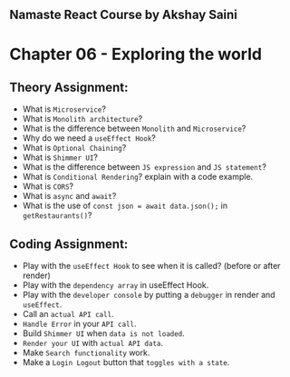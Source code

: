 ## Namaste React Course by Akshay Saini
# Chapter 06 - Exploring the world


## Theory Assignment:
- What is `Microservice`?
- What is `Monolith architecture`?
- What is the difference between `Monolith` and `Microservice`?
- Why do we need a `useEffect Hook`?
- What is `Optional Chaining`?
- What is `Shimmer UI`?
- What is the difference between `JS expression` and `JS statement`?
- What is `Conditional Rendering`? explain with a code example.
- What is `CORS`?
- What is `async` and `await`?
- What is the use of `const json = await data.json();` in `getRestaurants()`?

## Coding Assignment:
- Play with the `useEffect Hook` to see when it is called? (before or after render)
- Play with the `dependency array` in useEffect Hook.
- Play with the `developer console` by putting a `debugger` in render and `useEffect`.
- Call an `actual API call`.
- `Handle Error` in your `API call`.
- Build `Shimmer UI` when `data is not loaded`.
- `Render your UI` with `actual API data`.
- Make `Search functionality` work.
- Make a `Login Logout` button that `toggles with a state`.

